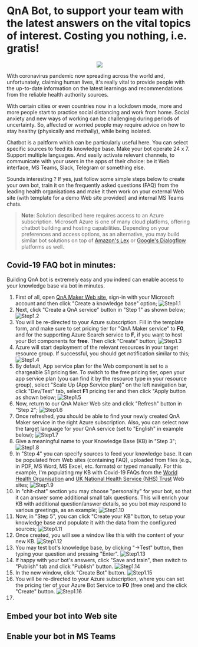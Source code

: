 # QnA Bot, to support your team with the latest answers on the vital topics of interest. Costing you nothing, i.e. gratis!

<p align="center">
  <img src="/images/chatbot.png">
</p>

With coronavirus pandemic now spreading across the world and, unfortunately, claiming human lives, it's really vital to provide people with the up-to-date information on the latest learnings and recommendations from the reliable health authority sources.

With certain cities or even countries now in a lockdown mode, more and more people start to practice social distancing and work from home. Social anxiety and new ways of working can be challenging during periods of uncertainty. So, affected or worried people may require advice on how to stay healthy (physically and methally), while being isolated.

Chatbot is a paltform which can be particularly useful here. You can select specific sources to feed its knowledge base. Make your bot operate 24 x 7. Support multiple languages. And easily activate relevant channels, to communicate with your users in the apps of their choice: be it Web interface, MS Teams, Slack, Telegram or something else.

Sounds interesting ? If yes, just follow some simple steps below to create your own bot, train it on the frequently asked questions (FAQ) from the leading health organisations and make it then work on your external Web site (with template for a demo Web site provided) and internal MS Teams chats.

> **Note**: Solution described here requires access to an Azure subscription. Microsoft Azure is one of many cloud platfoms, offering chatbot building and hosting capabilities. Depending on your preferences and access options, as an alternative, you may build similar bot solutions on top of [Amazon's Lex](https://aws.amazon.com/lex/) or [Google's Dialogflow](https://dialogflow.com/) platforms as well.

## Covid-19 FAQ bot in minutes:
Building QnA bot is extremely easy and you indeed can enable access to your knowledge base via bot in minutes.
1. First of all, open [QnA Maker Web site](https://www.qnamaker.ai/), sign-in with your Microsoft account and then click "Create a knowledge base" option;
![Step1.1](/images/step1_1.png)
2. Next, click "Create a QnA service" button in "Step 1" as shown below;
![Step1.2](/images/step1_2.png)
3. You will be re-directed to your Azure subscription. Fill in the template form, and make sure to set pricing tier for "QnA Maker service" to **F0**, and for the supporting Azure Search service to **F**, if you want to host your Bot components for **free**. Then click "Create" button;
![Step1.3](/images/step1_3.png)
4. Azure will start deployment of the relevant resources in your target resource group. If successful, you should get notification similar to this;
![Step1.4](/images/step1_4.png)
5. By default, App service plan for the Web component is set to a chargeable S1 pricing tier. To switch to the free pricing tier, open your app service plan (you can find it by the resource type in your resource group), select "Scale Up (App Service plan)" on the left navigation bar, click "Dev/Test" tab, select **F1** pricing tier and then click "Apply button as shown below;
![Step1.5](/images/step1_5.png)
6. Now, return to our QnA Maker Web site and click "Refresh" button in "Step 2";
![Step1.6](/images/step1_6.png)
7. Once refreshed, you should be able to find your newly created QnA Maker service in the right Azure subscription. Also, you can select now the target language for your QnA service (set to "English" in example below);
![Step1.7](/images/step1_7.png)
8. Give a meaningful name to your Knowledge Base (KB) in "Step 3";
![Step1.8](/images/step1_8.png)
9. In "Step 4" you can specify sources to feed your knowledge base. It can be populated from Web sites (containing FAQ), uploaded from files (e.g., in PDF, MS Word, MS Excel, etc. formats) or typed manually. For this example, I'm populating my KB with Covid-19 FAQs from the [World Health Organisation](https://www.who.int/news-room/q-a-detail/q-a-coronaviruses) and [UK National Health Service (NHS) Trust](https://www.ulh.nhs.uk/covid-19-latest-staff-updates-and-faqs/) Web sites;
![Step1.9](/images/step1_9.png)
10. In "chit-chat" section you may choose "personality" for your bot, so that it can answer some additional small talk questions. This will enrich your KB with additional question/answer details, so you bot may respond to various greetings, as an example;
![Step1.10](/images/step1_10.png)
11. Now, in "Step 5", you can click "Create your KB" button, to setup your knowledge base and populate it with the data from the configured sources;
![Step1.11](/images/step1_11.png)
12. Once created, you will see a window like this with the content of your new KB.
![Step1.12](/images/step1_12.png)
13. You may test bot's knowledge base, by clicking "->Test" button, then typing your question and pressing "Enter".
![Step1.13](/images/step1_13.png)
14. If happy with your bot's answers, click "Save and train", then switch to "Publish" tab and click "Publish" button.
![Step1.14](/images/step1_14.png)
15. In the new window, click "Create Bot" button.
![Step1.15](/images/step1_15.png)
16. You will be re-directed to your Azure subscription, where you can set the pricing tier of your Azure Bot Service to **F0** (free one) and the click "Create" button.
![Step1.16](/images/step1_16.png)
17. 

## Embed your bot into Web site

## Enable your bot in MS Teams
